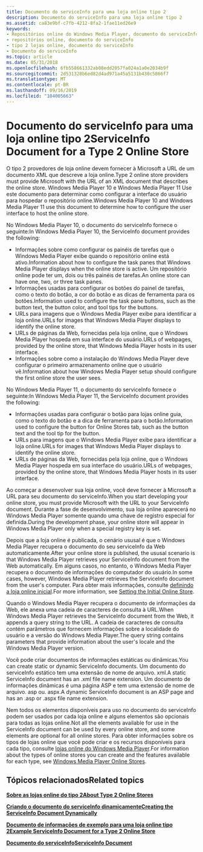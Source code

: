 ```yaml
---
title: Documento do serviceInfo para uma loja online tipo 2
description: Documento do serviceInfo para uma loja online tipo 2
ms.assetid: ca83e9bf-c7fb-4212-8fa2-1fae11ed26e9
keywords:
- Repositórios online do Windows Media Player, documento do serviceInfo
- repositórios online, documento do serviceInfo
- tipo 2 lojas online, documento do serviceInfo
- Documento do serviceInfo
ms.topic: article
ms.date: 05/31/2018
ms.openlocfilehash: 6fb558661332ab08edd2057fa024a1a0e2034b9f
ms.sourcegitcommit: 2d531328b6ed82d4ad971a45a5131b430c5866f7
ms.translationtype: MT
ms.contentlocale: pt-BR
ms.lasthandoff: 09/16/2019
ms.locfileid: "104005663"
---
```

# <a name="serviceinfo-document-for-a-type-2-online-store"></a><span data-ttu-id="8c942-107">Documento do serviceInfo para uma loja online tipo 2</span><span class="sxs-lookup"><span data-stu-id="8c942-107">ServiceInfo Document for a Type 2 Online Store</span></span>

<span data-ttu-id="8c942-108">O tipo 2 provedores de loja online devem fornecer à Microsoft a URL de um documento XML que descreve a loja online.</span><span class="sxs-lookup"><span data-stu-id="8c942-108">Type 2 online store providers must provide Microsoft with the URL of an XML document that describes the online store.</span></span> <span data-ttu-id="8c942-109">Windows Media Player 10 e Windows Media Player 11 Use este documento para determinar como configurar a interface do usuário para hospedar o repositório online.</span><span class="sxs-lookup"><span data-stu-id="8c942-109">Windows Media Player 10 and Windows Media Player 11 use this document to determine how to configure the user interface to host the online store.</span></span>

<span data-ttu-id="8c942-110">No Windows Media Player 10, o documento do serviceInfo fornece o seguinte:</span><span class="sxs-lookup"><span data-stu-id="8c942-110">In Windows Media Player 10, the ServiceInfo document provides the following:</span></span>

-   <span data-ttu-id="8c942-111">Informações sobre como configurar os painéis de tarefas que o Windows Media Player exibe quando o repositório online está ativo.</span><span class="sxs-lookup"><span data-stu-id="8c942-111">Information about how to configure the task panes that Windows Media Player displays when the online store is active.</span></span> <span data-ttu-id="8c942-112">Um repositório online pode ter um, dois ou três painéis de tarefas.</span><span class="sxs-lookup"><span data-stu-id="8c942-112">An online store can have one, two, or three task panes.</span></span>
-   <span data-ttu-id="8c942-113">Informações usadas para configurar os botões do painel de tarefas, como o texto do botão, a cor do botão e as dicas de ferramenta para os botões.</span><span class="sxs-lookup"><span data-stu-id="8c942-113">Information used to configure the task pane buttons, such as the button text, the button color, and tool tips for the buttons.</span></span>
-   <span data-ttu-id="8c942-114">URLs para imagens que o Windows Media Player exibe para identificar a loja online.</span><span class="sxs-lookup"><span data-stu-id="8c942-114">URLs for images that Windows Media Player displays to identify the online store.</span></span>
-   <span data-ttu-id="8c942-115">URLs de páginas da Web, fornecidas pela loja online, que o Windows Media Player hospeda em sua interface do usuário.</span><span class="sxs-lookup"><span data-stu-id="8c942-115">URLs of webpages, provided by the online store, that Windows Media Player hosts in its user interface.</span></span>
-   <span data-ttu-id="8c942-116">Informações sobre como a instalação do Windows Media Player deve configurar o primeiro armazenamento online que o usuário vê.</span><span class="sxs-lookup"><span data-stu-id="8c942-116">Information about how Windows Media Player setup should configure the first online store the user sees.</span></span>

<span data-ttu-id="8c942-117">No Windows Media Player 11, o documento do serviceInfo fornece o seguinte:</span><span class="sxs-lookup"><span data-stu-id="8c942-117">In Windows Media Player 11, the ServiceInfo document provides the following:</span></span>

-   <span data-ttu-id="8c942-118">Informações usadas para configurar o botão para lojas online guia, como o texto do botão e a dica de ferramenta para o botão.</span><span class="sxs-lookup"><span data-stu-id="8c942-118">Information used to configure the button for Online Stores tab, such as the button text and the tool tip for the button.</span></span>
-   <span data-ttu-id="8c942-119">URLs para imagens que o Windows Media Player exibe para identificar a loja online.</span><span class="sxs-lookup"><span data-stu-id="8c942-119">URLs for images that Windows Media Player displays to identify the online store.</span></span>
-   <span data-ttu-id="8c942-120">URLs de páginas da Web, fornecidas pela loja online, que o Windows Media Player hospeda em sua interface do usuário.</span><span class="sxs-lookup"><span data-stu-id="8c942-120">URLs of webpages, provided by the online store, that Windows Media Player hosts in its user interface.</span></span>

<span data-ttu-id="8c942-121">Ao começar a desenvolver sua loja online, você deve fornecer à Microsoft a URL para seu documento do serviceInfo.</span><span class="sxs-lookup"><span data-stu-id="8c942-121">When you start developing your online store, you must provide Microsoft with the URL to your ServiceInfo document.</span></span> <span data-ttu-id="8c942-122">Durante a fase de desenvolvimento, sua loja online aparecerá no Windows Media Player somente quando uma chave de registro especial for definida.</span><span class="sxs-lookup"><span data-stu-id="8c942-122">During the development phase, your online store will appear in Windows Media Player only when a special registry key is set.</span></span>

<span data-ttu-id="8c942-123">Depois que a loja online é publicada, o cenário ususal é que o Windows Media Player recupera o documento do seu serviceInfo da Web automaticamente.</span><span class="sxs-lookup"><span data-stu-id="8c942-123">After your online store is published, the ususal scenario is that Windows Media Player retrieves your ServiceInfo document from the Web automatically.</span></span> <span data-ttu-id="8c942-124">Em alguns casos, no entanto, o Windows Media Player recupera o documento de informações do computador do usuário.</span><span class="sxs-lookup"><span data-stu-id="8c942-124">In some cases, however, Windows Media Player retrieves the ServiceInfo document from the user's computer.</span></span> <span data-ttu-id="8c942-125">Para obter mais informações, consulte [definindo a loja online inicial](setting-the-initial-online-store.md).</span><span class="sxs-lookup"><span data-stu-id="8c942-125">For more information, see [Setting the Initial Online Store](setting-the-initial-online-store.md).</span></span>

<span data-ttu-id="8c942-126">Quando o Windows Media Player recupera o documento de informações da Web, ele anexa uma cadeia de caracteres de consulta à URL.</span><span class="sxs-lookup"><span data-stu-id="8c942-126">When Windows Media Player retrieves the ServiceInfo document from the Web, it appends a query string to the URL.</span></span> <span data-ttu-id="8c942-127">A cadeia de caracteres de consulta contém parâmetros que fornecem informações sobre a localidade do usuário e a versão do Windows Media Player.</span><span class="sxs-lookup"><span data-stu-id="8c942-127">The query string contains parameters that provide information about the user's locale and the Windows Media Player version.</span></span>

<span data-ttu-id="8c942-128">Você pode criar documentos de informações estáticas ou dinâmicas.</span><span class="sxs-lookup"><span data-stu-id="8c942-128">You can create static or dynamic ServiceInfo documents.</span></span> <span data-ttu-id="8c942-129">Um documento do serviceInfo estático tem uma extensão de nome de arquivo. xml.</span><span class="sxs-lookup"><span data-stu-id="8c942-129">A static ServiceInfo document has an .xml file name extension.</span></span> <span data-ttu-id="8c942-130">Um documento de informações dinâmicas é uma página ASP e tem uma extensão de nome de arquivo. asp ou. aspx.</span><span class="sxs-lookup"><span data-stu-id="8c942-130">A dynamic ServiceInfo document is an ASP page and has an .asp or .aspx file name extension.</span></span>

<span data-ttu-id="8c942-131">Nem todos os elementos disponíveis para uso no documento do serviceInfo podem ser usados por cada loja online e alguns elementos são opcionais para todas as lojas online.</span><span class="sxs-lookup"><span data-stu-id="8c942-131">Not all the elements available for use in the ServiceInfo document can be used by every online store, and some elements are optional for all online stores.</span></span> <span data-ttu-id="8c942-132">Para obter informações sobre os tipos de lojas online que você pode criar e os recursos disponíveis para cada tipo, consulte [lojas online do Windows Media Player](windows-media-player-online-stores.md).</span><span class="sxs-lookup"><span data-stu-id="8c942-132">For information about the types of online stores you can create and the features available for each type, see [Windows Media Player Online Stores](windows-media-player-online-stores.md).</span></span>

## <a name="related-topics"></a><span data-ttu-id="8c942-133">Tópicos relacionados</span><span class="sxs-lookup"><span data-stu-id="8c942-133">Related topics</span></span>

<dl> <dt>

[<span data-ttu-id="8c942-134">**Sobre as lojas online do tipo 2**</span><span class="sxs-lookup"><span data-stu-id="8c942-134">**About Type 2 Online Stores**</span></span>](about-type-2-online-stores.md)
</dt> <dt>

[<span data-ttu-id="8c942-135">**Criando o documento do serviceInfo dinamicamente**</span><span class="sxs-lookup"><span data-stu-id="8c942-135">**Creating the ServiceInfo Document Dynamically**</span></span>](creating-the-serviceinfo-document-dynamically.md)
</dt> <dt>

[<span data-ttu-id="8c942-136">**Documento de informações de exemplo para uma loja online tipo 2**</span><span class="sxs-lookup"><span data-stu-id="8c942-136">**Example ServiceInfo Document for a Type 2 Online Store**</span></span>](example-serviceinfo-document-for-a-type-2-online-store.md)
</dt> <dt>

[<span data-ttu-id="8c942-137">**Documento do serviceInfo**</span><span class="sxs-lookup"><span data-stu-id="8c942-137">**ServiceInfo Document**</span></span>](serviceinfo-document.md)
</dt> </dl>

 

 




